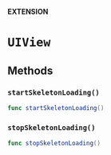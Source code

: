 **EXTENSION**

# `UIView`

## Methods
### `startSkeletonLoading()`

```swift
func startSkeletonLoading()
```

### `stopSkeletonLoading()`

```swift
func stopSkeletonLoading()
```
